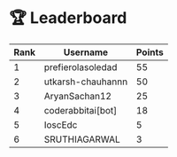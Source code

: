 # 🏆 Leaderboard

| Rank | Username | Points |
|------|----------|--------|
| 1 | prefierolasoledad | 55 |
| 2 | utkarsh-chauhannn | 50 |
| 3 | AryanSachan12 | 25 |
| 4 | coderabbitai[bot] | 18 |
| 5 | IoscEdc | 5 |
| 6 | SRUTHIAGARWAL | 3 |
